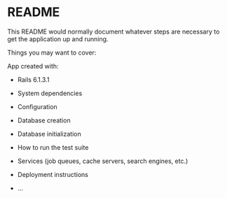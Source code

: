 # README

This README would normally document whatever steps are necessary to get the
application up and running.

Things you may want to cover:

App created with:

* Rails 6.1.3.1

* System dependencies

* Configuration

* Database creation

* Database initialization

* How to run the test suite

* Services (job queues, cache servers, search engines, etc.)

* Deployment instructions

* ...
<!--stackedit_data:
eyJoaXN0b3J5IjpbLTY1NDc2ODc4NV19
-->